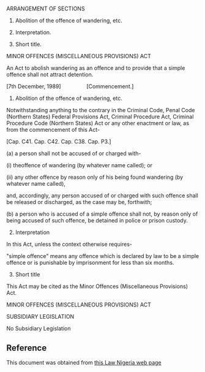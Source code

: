 # 

ARRANGEMENT OF SECTIONS

1. Abolition of the offence of wandering, etc.

2. Interpretation.

3. Short title.

MINOR OFFENCES (MISCELLANEOUS PROVISIONS) ACT

An Act to abolish wandering as an offence and to provide that a simple offence shall not attract detention.

[7th December, 1989]                 [Commencement.]

1. Abolition of the offence of wandering, etc.

Notwithstanding anything to the contrary in the Criminal Code, Penal Code (Northern States) Federal Provisions Act, Criminal Procedure Act, Criminal Procedure Code (Northern States) Act or any other enactment or law, as from the commencement of this Act-

[Cap. C41. Cap. C42. Cap. C38. Cap. P3.]

(a) a person shall not be accused of or charged with-

(i) theoffence of wandering (by whatever name called); or

(ii) any other offence by reason only of his being found wandering (by whatever name called),

and, accordingly, any person accused of or charged with such offence shall be released or discharged, as the case may be, forthwith;

(b) a person who is accused of a simple offence shall not, by reason only of being accused of such offence, be detained in police or prison custody.

2. Interpretation

In this Act, unless the context otherwise requires-

"simple offence" means any offence which is declared by law to be a simple offence or is punishable by imprisonment for less than six months.

3. Short title

This Act may be cited as the Minor Offences (Miscellaneous Provisions) Act.

MINOR OFFENCES (MISCELLANEOUS PROVISIONS) ACT

SUBSIDIARY LEGISLATION

No Subsidiary Legislation

## Reference

This document was obtained from [this Law Nigeria web page](http://www.lawnigeria.com/LFN/M/Minor-Offences-%28Miscellaneous-Provisions%29Act.php)
